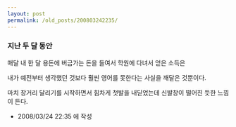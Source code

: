 ```yaml
---
layout: post
permalink: /old_posts/200803242235/
---
```


### 지난 두 달 동안


매달 내 한 달 용돈에 버금가는 돈을 들여서 학원에 다녀서 얻은 소득은

내가 예전부터 생각했던 것보다 훨씬 영어를 못한다는 사실을 깨달은 것뿐이다.



마치 장거리 달리기를 시작하면서 힘차게 첫발을 내딛었는데 신발창이 떨어진 듯한 느낌이 든다.







- 2008/03/24 22:35 에 작성